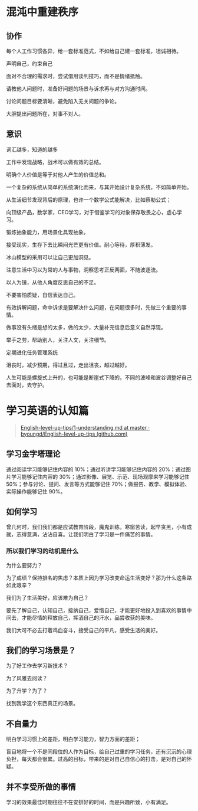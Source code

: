 



# 混沌中重建秩序

## 协作

每个人工作习惯各异，给一套标准范式，不如给自己建一套标准，坦诚相待。

声明自己，约束自己

 面对不合理的需求时，尝试借用谈判技巧，而不是情绪抵触。

请教他人问题时，准备好问题的场景与诉求再与对方沟通时间。

讨论问题目标要清晰，避免陷入无关问题的争论。

大胆提出问题所在，对事不对人。



## 意识

词汇越多，知道的越多

工作中发现战略，战术可以做有效的总结。

明确个人价值是等于对他人产生的价值总和。

一个复杂的系统从简单的系统演化而来，与其开始设计复杂系统，不如简单开始。

从生活细节发现背后的原理，也许一个数学公式能解决，比如蔡勒公式；

向顶级产品，数学家，CEO学习，对于借鉴学习的对象保存敬畏之心，虚心学习。

锻炼抽象能力，用场景化具现抽象。

接受现实，生存下去比瞬间光芒更有价值。耐心等待，厚积薄发。

冰山模型的采用可以让自己更加洞见。

注意生活中习以为常的人与事物，洞察思考正反两面，不随波逐流。

以人为镜，从他人角度反思自己的不足。

不要害怕质疑，自信表达自己。

有效拆解问题，命中诉求是要解决什么问题，在问题很多时，先做三个重要的事情。

做事没有头绪是想的太多，做的太少，大量补充信息后意义自然浮现。

举手之劳，帮助别人，关注人文，关注细节。

定期进化任务管理系统

沮丧时，减少预期，得过且过，走出沮丧，越过越好。



人生可能是螺旋式上升的，也可能是断崖式下降的，不同的波峰和波谷调整好自己去面对，去守护。





# 学习英语的认知篇

> [English-level-up-tips/1-understanding.md at master · byoungd/English-level-up-tips (github.com)](https://github.com/byoungd/English-level-up-tips/blob/master/part-1/1-understanding.md)



## 学习金字塔理论

通过阅读学习能够记住内容的 10%；通过听讲学习能够记住内容的 20%；通过图片学习能够记住内容的 30%；通过影像、展览、示范、现场观摩来学习能够记住 50%；参与讨论、提问、发言等方式能够记住 70%；做报告、教学、模拟体验、实际操作能够记住 90%。



## 如何学习

曾几何时，我们我们都是应试教育阶段，魔鬼训练，寒窗苦读，起早贪黑，小有成就，志得意满，沾沾自喜。让我们明白了学习是一件痛苦的事情。

### 所以我们学习的动机是什么

为什么要努力？

为了成绩？保持排名的焦虑？本质上因为学习改变命运生活变好？那为什么这条路如此艰辛？

我们为了生活美好，应该难为自己？

要先了解自己，认知自己，接纳自己，爱惜自己，才能更好地投入到喜欢的事情中间去，才能尽情的释放自己，挥洒自己的汗水，品尝收获的美味。

我们大可不必去打着鸡血奋斗，接受自己的平凡，感受生活的美好。

## 我们的学习场景是？

为了好工作去学习新技术？

为了风雅去阅读？

为了升学？为了？

找到我学这个东西真正的场景。



## 不自量力

明白学习习惯上的差距，明白学习能力，智力方面的差距；

盲目地将一个不是同段位的人作为目标，给自己过重的学习任务，还有沉沉的心理负担，每天都会很累。过高的目标，带来的是对自己自信心的打击，是对自己的怀疑。



## 并不享受所做的事情

学习的效果最佳时期往往不在安排好的时间，而是兴趣所致，小有满足。



